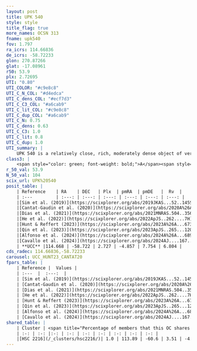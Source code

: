 ```yaml
---
layout: post
title: UPK 540
style: style
title_flag: true
more_names: OCSN 313
fname: upk540
fov: 1.797
ra_icrs: 114.66836
de_icrs: -58.72233
glon: 270.87266
glat: -17.08961
r50: 53.9
plx: 2.72695
UTI: "0.80"
UTI_COLOR: "#c9e8c8"
UTI_C_N_COL: "#d4edca"
UTI_C_dens_COL: "#ecf7d3"
UTI_C_C3_COL: "#a6cab9"
UTI_C_lit_COL: "#c9e8c8"
UTI_C_dup_COL: "#a6cab9"
UTI_C_N: 0.75
UTI_C_dens: 0.63
UTI_C_C3: 1.0
UTI_C_lit: 0.8
UTI_C_dup: 1.0
UTI_summary: |
    UPK 540 is a relatively close, rich, moderately dense object of very high C3 quality. It is well-studied in the literature. This object shares a very small percentage of members with a later reported entry.
class3: |
    <span style="color: green; font-weight: bold;">A</span><span style="color: green; font-weight: bold;">A</span>
r_50_val: 53.9
N_50_val: 104
scix_url: UPK%20540
posit_table: |
    | Reference    | RA    | DEC   | Plx  | pmRA  | pmDE   |  Rv  |
    | :---         | :---: | :---: | :---: | :---: | :---: | :---: |
    |[Sim et al. (2019)](https://scixplorer.org/abs/2019JKAS...52..145S) | 114.693 | -58.54 | -- | -4.82 | 7.66 | -- |
    |[Cantat-Gaudin et al. (2020)](https://scixplorer.org/abs/2020A%26A...640A...1C) | 114.567 | -58.609 | 2.688 | -4.827 | 7.67 | -- |
    |[Dias et al. (2021)](https://scixplorer.org/abs/2021MNRAS.504..356D) | 114.535 | -58.435 | 2.663 | -4.815 | 7.661 | 14.456 |
    |[He et al. (2022)](https://scixplorer.org/abs/2022ApJS..262....7H) | 114.801 | -58.752 | 2.743 | -4.769 | 7.759 | -- |
    |[Hunt & Reffert (2023)](https://scixplorer.org/abs/2023A%26A...673A.114H) | 115.516 | -58.662 | 2.718 | -4.841 | 7.689 | 7.935 |
    |[Qin et al. (2023)](https://scixplorer.org/abs/2023ApJS..265...12Q) | 115.07 | -58.65 | 2.71 | -4.8 | 7.71 | 6.71 |
    |[Alfonso et al. (2024)](https://scixplorer.org/abs/2024A%26A...689A..18A) | 114.649 | -58.711 | 2.71 | -4.81 | 7.77 | -- |
    |[Cavallo et al. (2024)](https://scixplorer.org/abs/2024AJ....167...12C) | 114.839 | -58.81 | 2.719 | -- | -- | -- |
    | **UCC** |114.668 | -58.722 | 2.727 | -4.857 | 7.754 | 6.804 | 
cds_radec: 114.66836,-58.72233
carousel: UCC_HUNT23_CANTAT20
fpars_table: |
    | Reference |  Values |
    | :---  |  :---:  |
    | [Sim et al. (2019)](https://scixplorer.org/abs/2019JKAS...52..145S) | `d_pc=372, log(age)=7.5` |
    | [Cantat-Gaudin et al. (2020)](https://scixplorer.org/abs/2020A%26A...640A...1C) | `AVNN=0.32, DMNN=7.78, AgeNN=7.57` |
    | [Dias et al. (2021)](https://scixplorer.org/abs/2021MNRAS.504..356D) | `Av=0.448, Dist=365, logage=7.513, [Fe/H]=-0.008` |
    | [He et al. (2022)](https://scixplorer.org/abs/2022ApJS..262....7H) | `A0=0.5, logAge=7.45` |
    | [Hunt & Reffert (2023)](https://scixplorer.org/abs/2023A%26A...673A.114H) | `AV50=0.249, diffAV50=0.473, MOD50=7.801, logAge50=7.302` |
    | [Qin et al. (2023)](https://scixplorer.org/abs/2023ApJS..265...12Q) | `E(B-V)=0.14, m-M=8.15, logt=7.45` |
    | [Alfonso et al. (2024)](https://scixplorer.org/abs/2024A%26A...689A..18A) | `AV=0.31990, MOD=7.77990, logAge=7.48664, Z=-0.0078` |
    | [Cavallo et al. (2024)](https://scixplorer.org/abs/2024AJ....167...12C) | `AV50=0.68, dMod50=7.91, logAge50=6.97, [Fe/H]50=-0.25` |
shared_table: |
    | Cluster | <span title="Percentage of members that this OC shares with the ones listed">%</span>   | RA   | DEC   | Plx   | pmRA  | pmDE  | Rv | UTI |
    | :-: | :-: |:-: | :-: | :-: | :-: | :-: | :-: | :-: |
    |[HSC 2216](/_clusters/hsc2216/)| 1.0 | 113.89 | -60.6 | 3.51 | -4.64 | 9.13 | 20.53 |0.11 |
---
```

